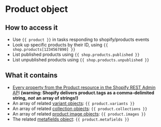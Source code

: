 # Product object

## How to access it

* Use `{{ product }}` in tasks responding to shopify/products events
* Look up specific products by their ID, using `{{ shop.products[1234567890] }}`
* List published products using `{{ shop.products.published }}` 
* List unpublished products using `{{ shop.products.unpublished }}`  

## What it contains

* [Every property from the Product resource in the Shopify REST Admin AP](https://shopify.dev/docs/admin-api/rest/reference/products/product#properties)I **\(warning: Shopify delivers product.tags as a comma-delimited string,** _**not**_ **an array of strings!\)**
* An array of related [variant objects](variant.md): `{{ product.variants }}` 
* An array of related [collection objects](collection.md): `{{ product.collections }}`
* An array of related [product image objects](product-image.md): `{{ product.images }}`  
* The related [metafields object](metafields/metafield-collection.md): `{{ product.metafields }}`

